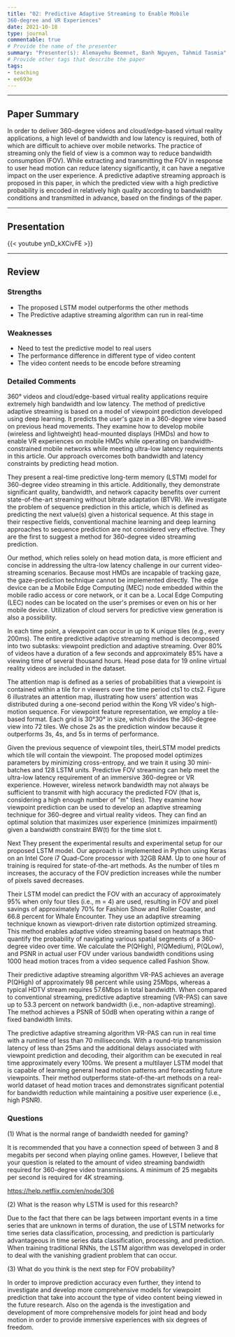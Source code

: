 ```yaml
---
title: "02: Predictive Adaptive Streaming to Enable Mobile
360-degree and VR Experiences"
date: 2021-10-18
type: journal
commentable: true
# Provide the name of the presenter
summary: "Presenter(s): Alemayehu Beemnet, Banh Nguyen, Tahmid Tasmia"
# Provide other tags that describe the paper
tags:
- teaching
- ee693e
---
```

***
## Paper Summary
In order to deliver 360-degree videos and cloud/edge-based virtual reality applications, a high level of bandwidth and low latency is required, both of which are difficult to achieve over mobile networks. The practice of streaming only the field of view is a common way to reduce bandwidth consumption (FOV). While extracting and transmitting the FOV in response to user head motion can reduce latency significantly, it can have a negative impact on the user experience. A predictive adaptive streaming approach is proposed in this paper, in which the predicted view with a high predictive probability is encoded in relatively high quality according to bandwidth conditions and transmitted in advance, based on the findings of the paper.
***
## Presentation
{{< youtube ynD_kXCivFE >}}
***
## Review
### Strengths
- The proposed LSTM model outperforms the other methods
-  The Predictive adaptive streaming algorithm can run in real-time

### Weaknesses
- Need to test the predictive model to real users
- The performance difference in different type of video content
- The video content needs to be encode before streaming

### Detailed Comments
360° videos and cloud/edge-based virtual reality applications require extremely high bandwidth and low latency. The method of predictive adaptive streaming is based on a model of viewpoint prediction developed using deep learning. It predicts the user's gaze in a 360-degree view based on previous head movements. They examine how to develop mobile (wireless and lightweight) head-mounted displays (HMDs) and how to enable VR experiences on mobile HMDs while operating on bandwidth-constrained mobile networks while meeting ultra-low latency requirements in this article. Our approach overcomes both bandwidth and latency constraints by predicting head motion.

They present a real-time predictive long-term memory (LSTM) model for 360-degree video streaming in this article. Additionally, they demonstrate significant quality, bandwidth, and network capacity benefits over current state-of-the-art streaming without bitrate adaptation (BTVR). We investigate the problem of sequence prediction in this article, which is defined as predicting the next value(s) given a historical sequence. At this stage in their respective fields, conventional machine learning and deep learning approaches to sequence prediction are not considered very effective. They are the first to suggest a method for 360-degree video streaming prediction.


Our method, which relies solely on head motion data, is more efficient and concise in addressing the ultra-low latency challenge in our current video-streaming scenarios. Because most HMDs are incapable of tracking gaze, the gaze-prediction technique cannot be implemented directly. The edge device can be a Mobile Edge Computing (MEC) node embedded within the mobile radio access or core network, or it can be a. Local Edge Computing (LEC) nodes can be located on the user's premises or even on his or her mobile device. Utilization of cloud servers for predictive view generation is also a possibility.



In each time point, a viewpoint can occur in up to K unique tiles (e.g., every 200ms). The entire predictive adaptive streaming method is decomposed into two subtasks: viewpoint prediction and adaptive streaming. Over 80% of videos have a duration of a few seconds and approximately 85% have a viewing time of several thousand hours. Head pose data for 19 online virtual reality videos are included in the dataset.



The attention map is defined as a series of probabilities that a viewpoint is contained within a tile for n viewers over the time period cts1 to cts2. Figure 6 illustrates an attention map, illustrating how users' attention was distributed during a one-second period within the Kong VR video's high-motion sequence. For viewpoint feature representation, we employ a tile-based format. Each grid is 30°30° in size, which divides the 360-degree view into 72 tiles. We chose 2s as the prediction window because it outperforms 3s, 4s, and 5s in terms of performance.



Given the previous sequence of viewpoint tiles, theirLSTM model predicts which tile will contain the viewpoint. The proposed model optimizes parameters by minimizing cross-entropy, and we train it using 30 mini-batches and 128 LSTM units. Predictive FOV streaming can help meet the ultra-low latency requirement of an immersive 360-degree or VR experience. However, wireless network bandwidth may not always be sufficient to transmit with high accuracy the predicted FOV (that is, considering a high enough number of "m" tiles). They examine how viewpoint prediction can be used to develop an adaptive streaming technique for 360-degree and virtual reality videos. They can find an optimal solution that maximizes user experience (minimizes impairmentI) given a bandwidth constraint BW(t) for the time slot t.



Next They present the experimental results and experimental setup for our proposed LSTM model. Our approach is implemented in Python using Keras on an Intel Core i7 Quad-Core processor with 32GB RAM. Up to one hour of training is required for state-of-the-art methods. As the number of tiles m increases, the accuracy of the FOV prediction increases while the number of pixels saved decreases.



Their LSTM model can predict the FOV with an accuracy of approximately 95% when only four tiles (i.e., m = 4) are used, resulting in FOV and pixel savings of approximately 70% for Fashion Show and Roller Coaster, and 66.8 percent for Whale Encounter. They use an adaptive streaming technique known as viewport-driven rate distortion optimized streaming. This method enables adaptive video streaming based on heatmaps that quantify the probability of navigating various spatial segments of a 360-degree video over time. We calculate the P(QHigh), P(QMedium), P(QLow), and PSNR in actual user FOV under various bandwidth conditions using 1000 head motion traces from a video sequence called Fashion Show.



Their predictive adaptive streaming algorithm VR-PAS achieves an average P(QHigh) of approximately 98 percent while using 25Mbps, whereas a typical HDTV stream requires 57.6Mbps in total bandwidth. When compared to conventional streaming, predictive adaptive streaming (VR-PAS) can save up to 53.3 percent on network bandwidth (i.e., non-adaptive streaming). The method achieves a PSNR of 50dB when operating within a range of fixed bandwidth limits.



The predictive adaptive streaming algorithm VR-PAS can run in real time with a runtime of less than 70 milliseconds. With a round-trip transmission latency of less than 25ms and the additional delays associated with viewpoint prediction and decoding, their algorithm can be executed in real time approximately every 100ms. We present a multilayer LSTM model that is capable of learning general head motion patterns and forecasting future viewpoints. Their method outperforms state-of-the-art methods on a real-world dataset of head motion traces and demonstrates significant potential for bandwidth reduction while maintaining a positive user experience (i.e., high PSNR).

### Questions
(1) What is the normal range of bandwidth needed for gaming?

It is recommended that you have a connection speed of between 3 and 8 megabits per second when playing online games. However, I believe that your question is related to the amount of video streaming bandwidth required for 360-degree video transmissions. A minimum of 25 megabits per second is required for 4K streaming.

https://help.netflix.com/en/node/306

(2) What is the reason why LSTM is used for this research?

Due to the fact that there can be lags between important events in a time series that are unknown in terms of duration, the use of LSTM networks for time series data classification, processing, and prediction is particularly advantageous in time series data classification, processing, and prediction. When training traditional RNNs, the LSTM algorithm was developed in order to deal with the vanishing gradient problem that can occur.

(3) What do you think is the next step for FOV probability?

In order to improve prediction accuracy even further, they intend to investigate and develop more comprehensive models for viewpoint prediction that take into account the type of video content being viewed in the future research. Also on the agenda is the investigation and development of more comprehensive models for joint head and body motion in order to provide immersive experiences with six degrees of freedom.
